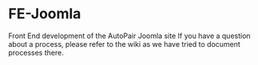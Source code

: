 # FE-Joomla
Front End development of the AutoPair Joomla site
If you have a question about a process, please refer to the wiki as we have tried to document processes there.
